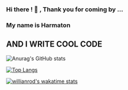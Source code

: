 ### Hi there ! 👋 , Thank you for coming by ...  <h3>My name is Harmaton</h3> 
<h2>AND I WRITE COOL CODE</h2> 


![Anurag's GitHub stats](https://github-readme-stats.vercel.app/api?username=Harmaton&show_icons=true&theme=dracula)


[![Top Langs](https://github-readme-stats.vercel.app/api/top-langs/?username=Harmaton&layout=compact)](https://github.com/anuraghazra/github-readme-stats)


[![willianrod's wakatime stats](https://github-readme-stats.vercel.app/api/wakatime?username=willianrod)](https://github.com/anuraghazra/github-readme-stats)




